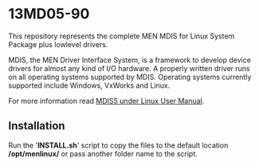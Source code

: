 # 13MD05-90

This repository represents the complete MEN MDIS for Linux System Package plus lowlevel drivers.

MDIS, the MEN Driver Interface System, is a framework to develop device drivers for almost any kind of I/O hardware. A properly written driver runs on all operating systems supported by MDIS. Operating systems currently supported include Windows, VxWorks and Linux.

For more information read [MDIS5 under Linux User Manual](https://www.men.de/loadfile.php?t=2&f=21md05-90.pdf).


## Installation

Run the '**INSTALL.sh**' script to copy the files to the default location **/opt/menlinux/** or pass another folder name to the script.
